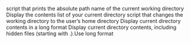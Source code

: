 script that prints the absolute path name of the current working directory
Display the contents list of your current directory
script that changes the working directory to the user’s home directory
Display current directory contents in a long format
Display current directory contents, including hidden files (starting with .).Use long format
